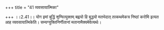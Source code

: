+++
title = "41 व्यवसायात्मिका"

+++
।।2.41।। योग इमां बुद्धिं शृण्वित्युक्तम् बह्वयो हि बुद्धयो मतभेदात्
तत्कथमेकत्र निष्ठां करोमि इत्यत आह व्यवसायात्मिकेति।
सम्यग्युक्तिनिर्णीतानां मतानामैक्यमेवेत्यर्थः।  
